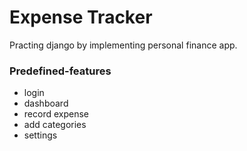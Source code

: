 # Expense Tracker
Practing django by implementing personal finance app.

### Predefined-features
- login
- dashboard
- record expense
- add categories
- settings